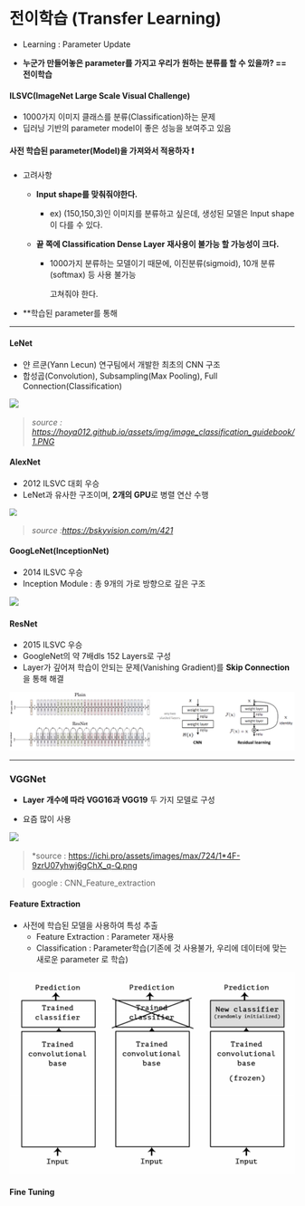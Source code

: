 # 전이학습 (Transfer Learning)

* Learning :  Parameter Update

* **누군가 만들어놓은 parameter를 가지고 우리가 원하는 분류를 할 수 있을까? == 전이학습**

#### ILSVC(ImageNet Large Scale Visual Challenge)

* 1000가지 이미지 클래스를 분류(Classification)하는 문제
* 딥러닝 기반의 parameter model이 좋은 성능을 보여주고 있음

#### 사전 학습된 parameter(Model)을 가져와서 적용하자 :heavy_exclamation_mark:

* 고려사항

  * **Input shape를 맞춰줘야한다.**

    * ex) (150,150,3)인 이미지를 분류하고 싶은데, 생성된 모델은 Input shape이 다를 수 있다.

  * **끝 쪽에 Classification Dense Layer 재사용이 불가능 할 가능성이 크다.**
    * 1000가지 분류하는 모델이기 때문에, 이진분류(sigmoid), 10개 분류(softmax) 등 사용 불가능

      고쳐줘야 한다.

* **학습된 parameter를 통해 

---

#### LeNet

* 얀 르쿤(Yann Lecun) 연구팀에서 개발한 최초의 CNN 구조
* 합성곱(Convolution), Subsampling(Max Pooling), Full Connection(Classification)

![](https://hoya012.github.io/assets/img/image_classification_guidebook/1.PNG)

> *source : https://hoya012.github.io/assets/img/image_classification_guidebook/1.PNG*

#### AlexNet

* 2012 ILSVC 대회 우승
* LeNet과 유사한 구조이며, **2개의 GPU**로 병렬 연산 수행

<img src="https://img1.daumcdn.net/thumb/R1280x0/?scode=mtistory2&fname=https%3A%2F%2Ft1.daumcdn.net%2Fcfile%2Ftistory%2F99FEB93C5C80B5192E" style="zoom: 80%;" />

> *source :https://bskyvision.com/m/421*

#### GoogLeNet(InceptionNet)

* 2014 ILSVC 우승
* Inception Module : 총 9개의 가로 방향으로 깊은 구조

![](https://miro.medium.com/max/700/0*rbWRzjKvoGt9W3Mf.png)



#### ResNet

* 2015 ILSVC 우승
* GoogleNet의 약 7배dls 152 Layers로 구성
* Layer가 깊어져 학습이 안되는 문제(Vanishing Gradient)를 **Skip Connection**을 통해 해결

![](https://github.com/soowoong0329/TIL/blob/master/img/DL/resnet.PNG?raw=true)

---

### VGGNet

* **Layer 개수에 따라 VGG16과 VGG19** 두 가지 모델로 구성

* 요즘 많이 사용

![](https://ichi.pro/assets/images/max/724/1*4F-9zrU07yhwj6gChX_q-Q.png)

> *source : https://ichi.pro/assets/images/max/724/1*4F-9zrU07yhwj6gChX_q-Q.png



> google : CNN_Feature_extraction



#### Feature Extraction

* 사전에 학습된 모델을 사용하여 특성 추출
  *  Feature Extraction : Parameter 재사용
  * Classification : Parameter학습(기존에 것 사용불가, 우리에 데이터에 맞는 새로운 parameter 로 학습)

![](https://github.com/soowoong0329/TIL/blob/master/img/DL/feature_extraction.PNG?raw=true)



#### Fine Tuning 


